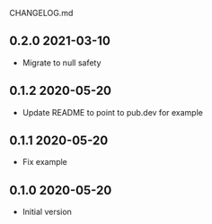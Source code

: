 CHANGELOG.md

## 0.2.0 2021-03-10

- Migrate to null safety

## 0.1.2 2020-05-20

- Update README to point to pub.dev for example

## 0.1.1 2020-05-20

- Fix example

## 0.1.0 2020-05-20

- Initial version
